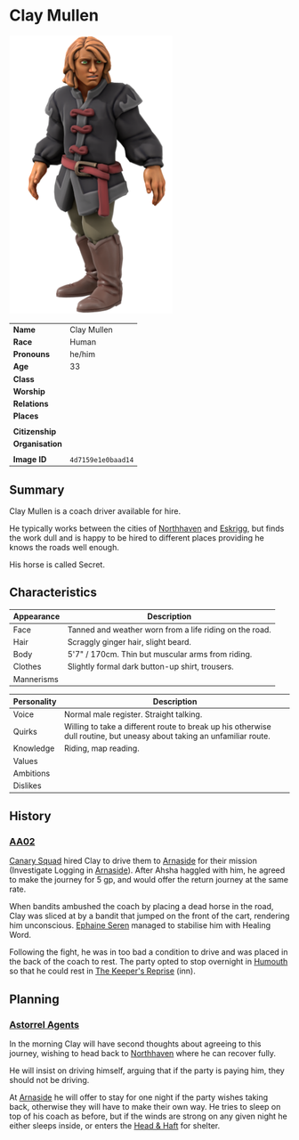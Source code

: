 # Clay Mullen

<img src="https://raw.githubusercontent.com/jesskelsall/astarus-images/main/people/portraits/4d7159e1e0baad14.png" height="500" />

|||
| --- | --- |
| **Name** | Clay Mullen | character.3
| **Race** | Human |
| **Pronouns** | he/him |
| **Age** | 33 |
| **Class** | |
| **Worship** | |
| **Relations** | |
| **Places** | |
|||
| **Citizenship** | |
| **Organisation** | |
|||
| **Image ID** | `4d7159e1e0baad14` |

## Summary

Clay Mullen is a coach driver available for hire.

He typically works between the cities of [Northhaven](../places/cities/northhaven.md) and [Eskrigg](../places/cities/eskrigg.md), but finds the work dull and is happy to be hired to different places providing he knows the roads well enough.

His horse is called Secret.

## Characteristics

| Appearance | Description |
| --- | --- |
| Face | Tanned and weather worn from a life riding on the road. |
| Hair | Scraggly ginger hair, slight beard. |
| Body | 5'7" / 170cm. Thin but muscular arms from riding. |
| Clothes | Slightly formal dark button-up shirt, trousers. |
| Mannerisms |  |

| Personality | Description |
| --- | --- |
| Voice | Normal male register. Straight talking. |
| Quirks | Willing to take a different route to break up his otherwise dull routine, but uneasy about taking an unfamiliar route. |
| Knowledge | Riding, map reading. |
| Values | |
| Ambitions | |
| Dislikes | |

## History

### [AA02](../sessions/AA02.md)

[Canary Squad](../organisations/astorrel/squads/canary-squad.md) hired Clay to drive them to [Arnaside](../places/villages/arnaside.md) for their mission (Investigate Logging in [Arnaside](../places/villages/arnaside.md)). After Ahsha haggled with him, he agreed to make the journey for 5 gp, and would offer the return journey at the same rate.

When bandits ambushed the coach by placing a dead horse in the road, Clay was sliced at by a bandit that jumped on the front of the cart, rendering him unconscious. [Ephaine Seren](ephaine-seren.md) managed to stabilise him with Healing Word.

Following the fight, he was in too bad a condition to drive and was placed in the back of the coach to rest. The party opted to stop overnight in [Humouth](../places/villages/humouth.md) so that he could rest in [The Keeper's Reprise](../places/buildings/inns-taverns/the-keepers-reprise.md) (inn).

## Planning

### [Astorrel Agents](../campaigns/astorrel-agents.md)

In the morning Clay will have second thoughts about agreeing to this journey, wishing to head back to [Northhaven](../places/cities/northhaven.md) where he can recover fully.

He will insist on driving himself, arguing that if the party is paying him, they should not be driving.

At [Arnaside](../places/villages/arnaside.md) he will offer to stay for one night if the party wishes taking back, otherwise they will have to make their own way. He tries to sleep on top of his coach as before, but if the winds are strong on any given night he either sleeps inside, or enters the [Head & Haft](../places/buildings/inns-taverns/head-and-haft.md) for shelter.
